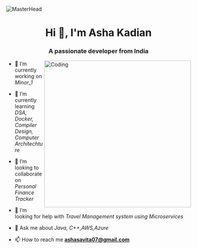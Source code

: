 ![MasterHead](https://https://1.bp.blogspot.com/-7A4WynwLsMw/XbBpCXG8fHI/AAAAAAAAMt4/uOa1bpLskYgrwGbllhSu2SDj_Mig8SXJQCLcBGAsYHQ/s1600/2000_600px.gif)
<h1 align="center">Hi 👋, I'm Asha Kadian</h1>
<h3 align="center">A passionate developer from India</h3>
<img align="right" alt="Coding" width="400" src="https://cdn.dribbble.com/users/1162077/screenshots/3848914/programmer.gif">

- 🔭 I’m currently working on *Minor_1*

- 🌱 I’m currently learning *DSA, Docker, Compiler Design, Computer Architechture*

- 👯 I’m looking to collaborate on *Personal Finance Tracker*

- 🤝 I’m looking for help with *Travel Management system using Microservices*

- 💬 Ask me about *Java, C++,AWS,Azure*

- 📫 How to reach me **ashasavita07@gmail.com**

